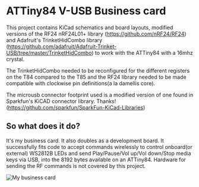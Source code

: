 # ATTiny84 V-USB Business card

This project contains KiCad schematics and board layouts, modified versions of the RF24 nRF24L01+ library (https://github.com/nRF24/RF24) and Adafruit's TrinketHidCombo library (https://github.com/adafruit/Adafruit-Trinket-USB/tree/master/TrinketHidCombo) to work with the ATTiny84 with a 16mhz crystal. 

The TrinketHidCombo needed to be reconfigured for the different registers on the T84 compared to the T85 and the RF24 library needed to be made compatible with clockwise pin definitions(a la damellis core).

The microusb connector footprint used is a modified version of one found in Sparkfun's KiCAD connector library. Thanks! (https://github.com/sparkfun/SparkFun-KiCad-Libraries) 

## So what does it do?
It's my business card. It also doubles as a development board. It successfully fits code to accept commands wirelessly to control onboard(or external) WS2812B LEDs and send Play/Pause/Vol up/Vol down/Stop media keys via USB, into the 8192 bytes available on an ATTiny84. Hardware for sending the RF commands is not covered by this project. 

![My business card](https://abnielsen.com/wp-content/uploads/2018/10/20181001_0077.jpg)
